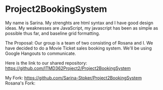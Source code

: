# Project2BookingSystem

My name is Sarina. My strenghts are html syntax and I have good design ideas. My weaknesses are JavaScript, my javascript has been as simple as possible thus far,
and baseline grid formatting.

The Proposal:
Our group is a team of two consisting of Rosana and I. We have decided to do a Movie Ticket sales booking system. We'll be using Google Hangouts to communicate.

Here is the link to our shared repository: https://github.com/ITMD362Project2/Project2BookingSystem

My Fork: https://github.com/Sarina-Stoker/Project2BookingSystem
Rosana's Fork: